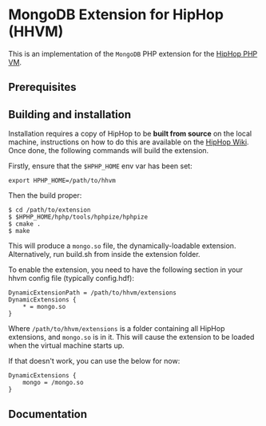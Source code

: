 MongoDB Extension for HipHop (HHVM)
==================================

This is an implementation of the `MongoDB` PHP extension for the [HipHop PHP VM][fb-hphp].

## Prerequisites

## Building and installation

Installation requires a copy of HipHop to be **built from source** on the local machine, instructions
on how to do this are available on the [HipHop Wiki][fb-wiki]. Once done, the following commands
will build the extension.

Firstly, ensure that the `$HPHP_HOME` env var has been set:

~~~
export HPHP_HOME=/path/to/hhvm
~~~~

Then the build proper:

~~~
$ cd /path/to/extension
$ $HPHP_HOME/hphp/tools/hphpize/hphpize
$ cmake .
$ make
~~~

This will produce a `mongo.so` file, the dynamically-loadable extension. Alternatively, run build.sh from inside the extension folder.

To enable the extension, you need to have the following section in your hhvm config file (typically config.hdf):

~~~
DynamicExtensionPath = /path/to/hhvm/extensions
DynamicExtensions {
	* = mongo.so
}
~~~

Where `/path/to/hhvm/extensions` is a folder containing all HipHop extensions, and `mongo.so` is in
it. This will cause the extension to be loaded when the virtual machine starts up.

If that doesn't work, you can use the below for now:

~~~
DynamicExtensions {
	mongo = /mongo.so
}
~~~

## Documentation

[fb-hphp]: https://github.com/facebook/hhvm "HipHop PHP"
[fb-wiki]: https://github.com/facebook/hhvm/wiki "HipHop Wiki"
